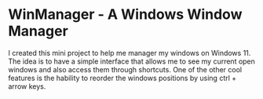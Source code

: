 # WinManager - A Windows Window Manager

I created this mini project to help me manager my windows on Windows 11.
The idea is to have a simple interface that allows me to see my current open windows and also access them through shortcuts.
One of the other cool features is the hability to reorder the windows positions by using ctrl + arrow keys.
